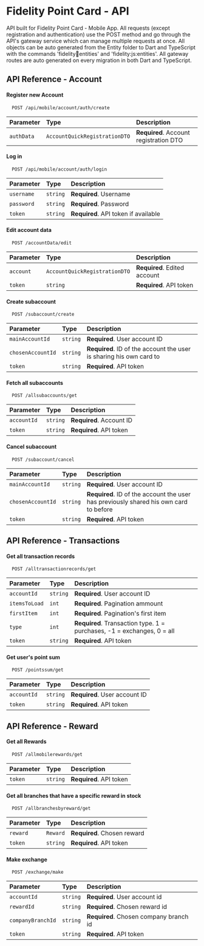 
#  Fidelity Point Card - API
API built for Fidelity Point Card - Mobile App.
All requests (except registration and authentication) use the POST method and go through the API's gateway service which can manage multiple requests at once.
All objects can be auto generated from the Entity folder to Dart and TypeScript with the commands 'fidelity:dart:entities' and 'fidelity:js:entities'. 
All gateway routes are auto generated on every migration in both Dart and TypeScript.

## API Reference - Account

#### Register new Account

```http
  POST /api/mobile/account/auth/create
```

| Parameter | Type     | Description                |
| :-------- | :------- | :------------------------- |
| `authData` | `AccountQuickRegistrationDTO` | **Required**. Account registration DTO |

#### Log in

```http
  POST /api/mobile/account/auth/login
```

| Parameter | Type     | Description                       |
| :-------- | :------- | :-------------------------------- |
| `username` | `string` | **Required**. Username |
| `password` | `string` | **Required**. Password |
| `token` | `string` | **Required**. API token if available |


#### Edit account data

```http
  POST /accountData/edit
```

| Parameter | Type     | Description                       |
| :-------- | :------- | :-------------------------------- |
| `account` | `AccountQuickRegistrationDTO` | **Required**. Edited account |
| `token` | `string` | **Required**. API token |


#### Create subaccount

```http
  POST /subaccount/create
```

| Parameter | Type     | Description                       |
| :-------- | :------- | :-------------------------------- |
| `mainAccountId` | `string` | **Required**. User account ID |
| `chosenAccountId` | `string` | **Required**. ID of the account the user is sharing his own card to |
| `token` | `string` | **Required**. API token |


#### Fetch all subaccounts

```http
  POST /allsubaccounts/get
```

| Parameter | Type     | Description                       |
| :-------- | :------- | :-------------------------------- |
| `accountId` | `string` | **Required**. Account ID |
| `token` | `string` | **Required**. API token |


#### Cancel subaccount

```http
  POST /subaccount/cancel
```

| Parameter | Type     | Description                       |
| :-------- | :------- | :-------------------------------- |
| `mainAccountId` | `string` | **Required**. User account ID |
| `chosenAccountId` | `string` | **Required**. ID of the account the user has previously shared his own card to before |
| `token` | `string` | **Required**. API token |

## API Reference - Transactions

#### Get all transaction records

```http
  POST /alltransactionrecords/get
```

| Parameter | Type     | Description                       |
| :-------- | :------- | :-------------------------------- |
| `accountId` | `string` | **Required**. User account ID |
| `itemsToLoad` | `int` | **Required**. Pagination ammount |
| `firstItem` | `int` | **Required**. Pagination's first item |
| `type` | `int` | **Required**. Transaction type. 1 = purchases, -1 = exchanges, 0 = all |
| `token` | `string` | **Required**. API token |

#### Get user's point sum

```http
  POST /pointssum/get
```

| Parameter | Type     | Description                       |
| :-------- | :------- | :-------------------------------- |
| `accountId` | `string` | **Required**. User account ID |
| `token` | `string` | **Required**. API token |

## API Reference - Reward

#### Get all Rewards

```http
  POST /allmobilerewards/get
```

| Parameter | Type     | Description                       |
| :-------- | :------- | :-------------------------------- |
| `token` | `string` | **Required**. API token |

#### Get all branches that have a specific reward in stock

```http
  POST /allbranchesbyreward/get
```

| Parameter | Type     | Description                       |
| :-------- | :------- | :-------------------------------- |
| `reward` | `Reward` | **Required**. Chosen reward |
| `token` | `string` | **Required**. API token |

#### Make exchange

```http
  POST /exchange/make
```

| Parameter | Type     | Description                       |
| :-------- | :------- | :-------------------------------- |
| `accountId` | `string` | **Required**. User account id|
| `rewardId` | `string` | **Required**. Chosen reward id|
| `companyBranchId` | `string` | **Required**. Chosen company branch id|
| `token` | `string` | **Required**. API token |


